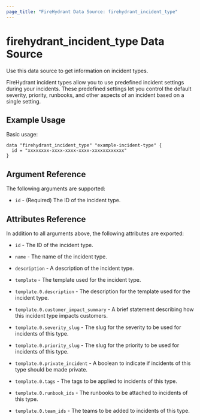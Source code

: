 ```yaml
---
page_title: "FireHydrant Data Source: firehydrant_incident_type"
---
```


# firehydrant_incident_type Data Source

Use this data source to get information on incident types.

FireHydrant incident types allow you to use predefined incident settings during your 
incidents.  These predefined settings let you control the default severity, priority, 
runbooks, and other aspects of an incident based on a single setting.


## Example Usage

Basic usage:
```hcl
data "firehydrant_incident_type" "example-incident-type" {
  id = "xxxxxxxx-xxxx-xxxx-xxxx-xxxxxxxxxxxx"
}
```

## Argument Reference

The following arguments are supported:

* `id` - (Required) The ID of the incident type.

## Attributes Reference

In addition to all arguments above, the following attributes are exported:

* `id` - The ID of the incident type.
* `name` - The name of the incident type.
* `description` - A description of the incident type.
* `template` - The template used for the incident type.

* `template.0.description` - The description for the template used for the incident type.
* `template.0.customer_impact_summary` - A brief statement describing how this incident type impacts customers.
* `template.0.severity_slug` - The slug for the severity to be used for incidents of this type.
* `template.0.priority_slug` - The slug for the priority to be used for incidents of this type.
* `template.0.private_incident` - A boolean to indicate if incidents of this type should be made private.
* `template.0.tags` - The tags to be applied to incidents of this type.
* `template.0.runbook_ids` - The runbooks to be attached to incidents of this type.
* `template.0.team_ids` - The teams to be added to incidents of this type.
